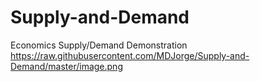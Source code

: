 # Supply-and-Demand
Economics Supply/Demand Demonstration
https://raw.githubusercontent.com/MDJorge/Supply-and-Demand/master/image.png
